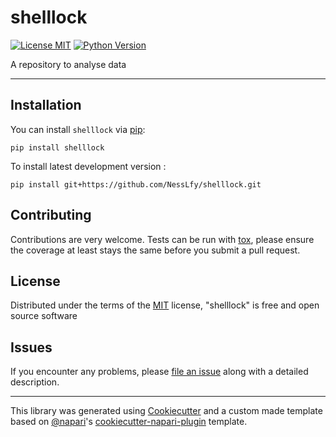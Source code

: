 # shelllock

[![License MIT](https://img.shields.io/pypi/l/shelllock.svg?color=green)](https://github.com/NessLfy/shelllock/raw/main/LICENSE)
[![Python Version](https://img.shields.io/pypi/pyversions/shelllock.svg?color=green)](https://python.org)

A repository to analyse data

----------------------------------

## Installation

You can install `shelllock` via [pip]:

    pip install shelllock



To install latest development version :

    pip install git+https://github.com/NessLfy/shelllock.git


## Contributing

Contributions are very welcome. Tests can be run with [tox], please ensure
the coverage at least stays the same before you submit a pull request.

## License

Distributed under the terms of the [MIT] license,
"shelllock" is free and open source software

## Issues

If you encounter any problems, please [file an issue] along with a detailed description.

----------------------------------

This library was generated using [Cookiecutter] and a custom made template based on [@napari]'s [cookiecutter-napari-plugin] template.


[napari]: https://github.com/napari/napari
[Cookiecutter]: https://github.com/audreyr/cookiecutter
[@napari]: https://github.com/napari
[MIT]: http://opensource.org/licenses/MIT
[cookiecutter-napari-plugin]: https://github.com/napari/cookiecutter-napari-plugin
[pip]: https://pypi.org/project/pip/
[PyPI]: https://pypi.org/
[tox]: https://tox.readthedocs.io/en/latest/

[file an issue]: https://github.com/NessLfy/shelllock/issues

